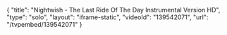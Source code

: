 {
    "title": "Nightwish - The Last Ride Of The Day Instrumental Version HD",
    "type": "solo",
    "layout": "iframe-static",
    "videoId": "139542071",
    "url": "\/tvpembed\/139542071"
}